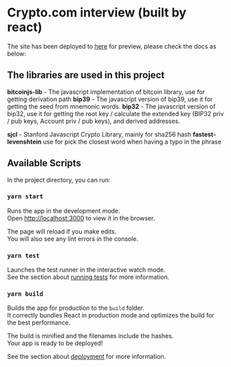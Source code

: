 # Crypto.com interview (built by react)

The site has been deployed to [here](https://d1p37yk9w71ory.cloudfront.net/index.html) for preview, please check the docs as below:

## The libraries are used in this project

**bitcoinjs-lib** - The javascript implementation of bitcoin library, use for getting derivation path
**bip39** - The javascript version of bip39, use it for getting the seed from mnemonic words.
**bip32** - The javascript version of bip32, use it for getting the root key / calculate the extended key (BIP32 priv / pub keys, Account priv / pub keys), and derived addresses.

**sjcl** - Stanford Javascript Crypto Library, mainly for sha256 hash
**fastest-levenshtein** use for pick the closest word when having a typo in the phrase

## Available Scripts

In the project directory, you can run:

### `yarn start`

Runs the app in the development mode.\
Open [http://localhost:3000](http://localhost:3000) to view it in the browser.

The page will reload if you make edits.\
You will also see any lint errors in the console.

### `yarn test`

Launches the test runner in the interactive watch mode.\
See the section about [running tests](https://facebook.github.io/create-react-app/docs/running-tests) for more information.

### `yarn build`

Builds the app for production to the `build` folder.\
It correctly bundles React in production mode and optimizes the build for the best performance.

The build is minified and the filenames include the hashes.\
Your app is ready to be deployed!

See the section about [deployment](https://facebook.github.io/create-react-app/docs/deployment) for more information.
